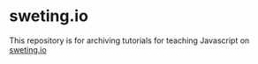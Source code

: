 # sweting.io
This repository is for archiving tutorials for teaching Javascript on [sweting.io](https://www.sweting.ai/)
